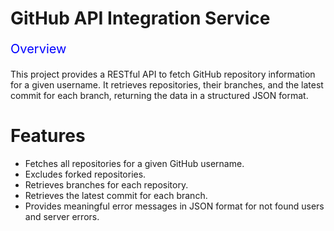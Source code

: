 # GitHub API Integration Service

<p style="color: blue; font-size: 20px;">Overview</p>

This project provides a RESTful API to fetch GitHub repository information for a given username. It retrieves repositories, their branches, and the latest commit for each branch, returning the data in a structured JSON format.

# Features

- Fetches all repositories for a given GitHub username.
- Excludes forked repositories.
- Retrieves branches for each repository.
- Retrieves the latest commit for each branch.
- Provides meaningful error messages in JSON format for not found users and server errors.
